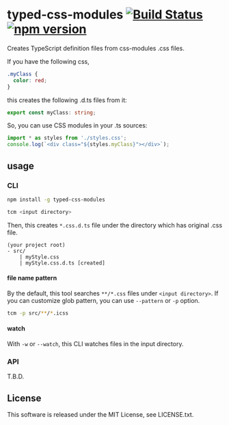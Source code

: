 # typed-css-modules [![Build Status](https://travis-ci.org/Quramy/typed-css-modules.svg?branch=master)](https://travis-ci.org/Quramy/typed-css-modules) [![npm version](https://badge.fury.io/js/typed-css-modules.svg)](http://badge.fury.io/js/typed-css-modules)

Creates TypeScript definition files from css-modules .css files.

If you have the following css, 

```css
.myClass {
  color: red;
}
```

this creates the following .d.ts files from it:

```ts
export const myClass: string;
```

So, you can use CSS modules in your .ts sources:

```ts
import * as styles from './styles.css';
console.log(`<div class="${styles.myClass}"></div>`);
```

## usage

### CLI

```sh
npm install -g typed-css-modules
```

```sh
tcm <input directory>
```

Then, this creates `*.css.d.ts` file under the directory which has original .css file.

```text
(your project root)
- src/
    | myStyle.css
    | myStyle.css.d.ts [created]
```

#### file name pattern

By the default, this tool searches `**/*.css` files under `<input directory>`.
If you can customize glob pattern, you can use `--pattern` or `-p` option.

```sh
tcm -p src/**/*.icss
```

#### watch
With `-w` or `--watch`, this CLI watches files in the input directory.

### API
T.B.D.

## License
This software is released under the MIT License, see LICENSE.txt.
